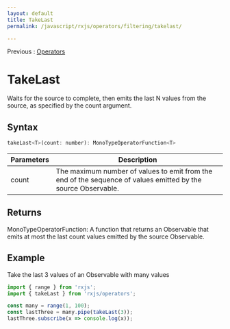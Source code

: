 ```yaml
---
layout: default
title: TakeLast
permalink: /javascript/rxjs/operators/filtering/takelast/

---
```


Previous : [Operators](../../operators.md)

# TakeLast

Waits for the source to complete, then emits the last N values from the source, as specified by the count argument.


## Syntax 

```javascript
takeLast<T>(count: number): MonoTypeOperatorFunction<T>
```

| Parameters | Description |
| ---------- | ----------- |
| count | The maximum number of values to emit from the end of the sequence of values emitted by the source Observable. |


## Returns

MonoTypeOperatorFunction<T>: A function that returns an Observable that emits at most the last count values emitted by the source Observable.


## Example

Take the last 3 values of an Observable with many values
```javascript
import { range } from 'rxjs';
import { takeLast } from 'rxjs/operators';

const many = range(1, 100);
const lastThree = many.pipe(takeLast(3));
lastThree.subscribe(x => console.log(x));
```